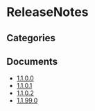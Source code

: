 # ReleaseNotes

## Categories


## Documents
- [1.1.0.0](1.1.0.0.md)
- [1.1.0.1](1.1.0.1.md)
- [1.1.0.2](1.1.0.2.md)
- [1.1.99.0](1.1.99.0.md)